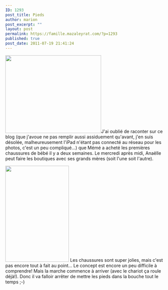 ```yaml
---
ID: 1293
post_title: Pieds
author: marion
post_excerpt: ""
layout: post
permalink: https://famille.mazaleyrat.com/?p=1293
published: true
post_date: 2011-07-19 21:41:24
---
```

<a href="http://famille.mazaleyrat.com/wp-content/uploads/2011/07/181.jpg"><img src="http://famille.mazaleyrat.com/wp-content/uploads/2011/07/181-300x243.jpg" alt="" title="mmm" width="300" height="243" class="alignleft size-medium wp-image-1295" /></a>J'ai oublié de raconter sur ce blog (que j'avoue ne pas remplir aussi assiduement qu'avant, j'en suis désolée, malheureusement l'iPad n'étant pas connecté au réseau pour les photos, c'est un peu compliqué...) que Mémé a acheté les premières chaussures de bébé il y a deux semaines. Le mercredi après midi, Anaëlle peut faire les boutiques avec ses grands mères (soit l'une soit l'autre).

<a href="http://famille.mazaleyrat.com/wp-content/uploads/2011/07/26.jpg"><img src="http://famille.mazaleyrat.com/wp-content/uploads/2011/07/26-199x300.jpg" alt="" title="miam" width="199" height="300" class="alignright size-medium wp-image-1294" /></a>
Les chaussures sont super jolies, mais c'est pas encore tout à fait au point... Le concept est encore un peu difficile à comprendre! 
Mais la marche commence à arriver (avec le chariot ça roule déjà!). Donc il va falloir arrêter de mettre les pieds dans la bouche tout le temps ;-)